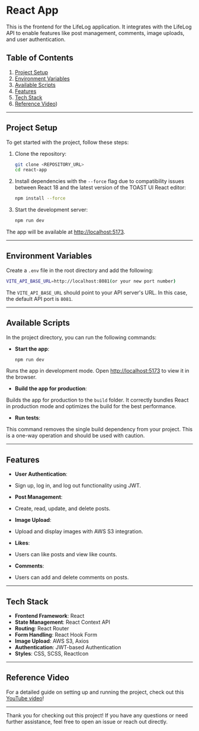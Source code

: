 # React App

This is the frontend for the LifeLog application. It integrates with the LifeLog API to enable features like post management, comments, image uploads, and user authentication.

## Table of Contents

1. [Project Setup](#project-setup)
2. [Environment Variables](#environment-variables)
3. [Available Scripts](#available-scripts)
4. [Features](#features)
5. [Tech Stack](#tech-stack)
6. [Reference Video](https://youtu.be/8v2qZGydmvw?si=c0X6KIsJGyrIR7Wa))

---

## Project Setup

To get started with the project, follow these steps:

1. Clone the repository:
   ```bash
   git clone <REPOSITORY_URL>
   cd react-app
   ```

2. Install dependencies with the `--force` flag due to compatibility issues between React 18 and the latest version of the TOAST UI React editor:
   ```bash
   npm install --force
   ```

3. Start the development server:
   ```bash
   npm run dev
   ```

The app will be available at [http://localhost:5173](http://localhost:5173).

---

## Environment Variables

Create a `.env` file in the root directory and add the following:
   ```bash
   VITE_API_BASE_URL=http://localhost:8081(or your new port number)
   ```

The `VITE_API_BASE_URL` should point to your API server's URL. In this case, the default API port is `8081`.

---

## Available Scripts

In the project directory, you can run the following commands:

- **Start the app**:
   ```bash
   npm run dev
   ```

Runs the app in development mode. Open [http://localhost:5173](http://localhost:5173) to view it in the browser.

- **Build the app for production**:

Builds the app for production to the `build` folder. It correctly bundles React in production mode and optimizes the build for the best performance.

- **Run tests**:

This command removes the single build dependency from your project. This is a one-way operation and should be used with caution.

---

## Features

- **User Authentication**:
- Sign up, log in, and log out functionality using JWT.

- **Post Management**:
- Create, read, update, and delete posts.

- **Image Upload**:
- Upload and display images with AWS S3 integration.

- **Likes**:
- Users can like posts and view like counts.

- **Comments**:
- Users can add and delete comments on posts.

---

## Tech Stack

- **Frontend Framework**: React
- **State Management**: React Context API 
- **Routing**: React Router
- **Form Handling**: React Hook Form 
- **Image Upload**: AWS S3, Axios
- **Authentication**: JWT-based Authentication
- **Styles**: CSS, SCSS, ReactIcon

---

## Reference Video

For a detailed guide on setting up and running the project, check out this [YouTube video](<YOUR_YOUTUBE_LINK>)!

---

Thank you for checking out this project! If you have any questions or need further assistance, feel free to open an issue or reach out directly.
